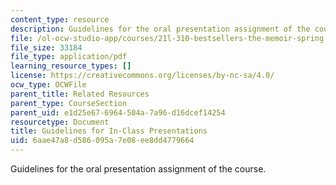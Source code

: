 ```yaml
---
content_type: resource
description: Guidelines for the oral presentation assignment of the course.
file: /ol-ocw-studio-app/courses/21l-310-bestsellers-the-memoir-spring-2010/6aae47a8d586095a7e08ee8dd4779664_MIT21L_310S10_rr01.pdf
file_size: 33184
file_type: application/pdf
learning_resource_types: []
license: https://creativecommons.org/licenses/by-nc-sa/4.0/
ocw_type: OCWFile
parent_title: Related Resources
parent_type: CourseSection
parent_uid: e1d25e67-6964-504a-7a96-d16dcef14254
resourcetype: Document
title: Guidelines for In-Class Presentations
uid: 6aae47a8-d586-095a-7e08-ee8dd4779664
---
```

Guidelines for the oral presentation assignment of the course.